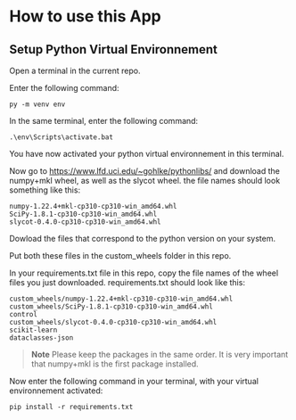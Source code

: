 # How to use this App

## Setup Python Virtual Environnement

Open a terminal in the current repo. 

Enter the following command:

```
py -m venv env

```

In the same terminal, enter the following command:

```
.\env\Scripts\activate.bat 
```

You have now activated your python virtual environnement in this terminal. 

Now go to https://www.lfd.uci.edu/~gohlke/pythonlibs/ and download the numpy+mkl wheel, as well as the slycot wheel.
the file names should look something like this:

```
numpy-1.22.4+mkl-cp310-cp310-win_amd64.whl
SciPy-1.8.1-cp310-cp310-win_amd64.whl
slycot-0.4.0-cp310-cp310-win_amd64.whl
```

Dowload the files that correspond to the python version on your system.

Put both these files in the custom_wheels folder in this repo.

In your requirements.txt file in this repo, copy the file names of the wheel files you just downloaded. requirements.txt should look like this:

```
custom_wheels/numpy-1.22.4+mkl-cp310-cp310-win_amd64.whl
custom_wheels/SciPy-1.8.1-cp310-cp310-win_amd64.whl
control
custom_wheels/slycot-0.4.0-cp310-cp310-win_amd64.whl
scikit-learn
dataclasses-json
```

> **Note**
> Please keep the packages in the same order. It is very important that numpy+mkl is the first package installed.

Now enter the following command in your terminal, with your virtual environnement activated:

```
pip install -r requirements.txt
```
